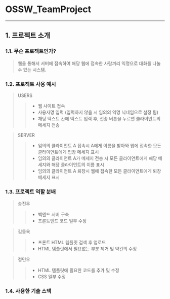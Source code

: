# OSSW_TeamProject
* * *
## 1. 프로젝트 소개
### 1.1. 무슨 프로젝트인가?
> 웹을 통해서 서버에 접속하여 해당 웹에 접속한 사람끼리 익명으로 대화를 나눌 수 있는 시스템.
### 1.2. 프로젝트 사용 예시
> USERS
> > - 웹 사이트 접속
> > - 사용자명 입력 (입력하지 않을 시 임의의 익명 닉네임으로 설정 됨)
> > - 채팅 텍스트 칸에 텍스트 입력 후, 전송 버튼을 누르면 클라이언트의 메세지 전송

> SERVER
> > - 임의의 클라이언트 A 접속시 A에게 이름을 받아와 웹에 접속한 모든 클라이언트에게 입장 메세지 표시
> > - 임의의 클라이언트 A가 메세지 전송 시 모든 클라이언트에게 해당 메세지와 해당 클라이언트의 이름 표시
> > - 임의의 클라이언트 A 퇴장시 웹에 접속한 모든 클라이언트에게 퇴장 메세지 표시
### 1.3. 프로젝트 역할 분배
> 송진우
>> - 백엔드 서버 구축
>> - 프론트엔드 코드 일부 수정   

> 김동욱
>> - 프론트 HTML 템플릿 검색 후 업로드
>> - HTML 템플릿에서 필요없는 부분 제거 및 약간의 수정   

> 정민우
>> - HTML 템플릿에 필요한 코드를 추가 및 수정
>> - CSS 일부 수정   
### 1.4. 사용한 기술 스택
